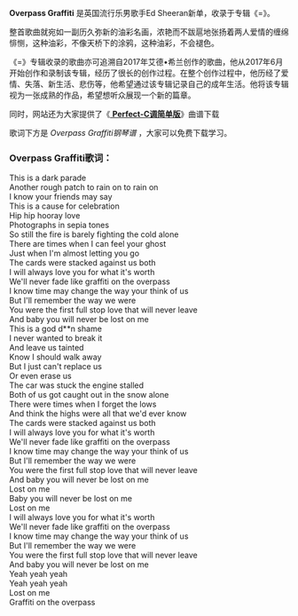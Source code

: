 

**Overpass Graffiti** 是英国流行乐男歌手Ed Sheeran新单，收录于专辑《=》。

整首歌曲就宛如一副历久弥新的油彩名画，浓艳而不跋扈地张扬着两人爱情的缠绵悱恻，这种油彩，不像天桥下的涂鸦，这种油彩，不会褪色。

《=》专辑收录的歌曲亦可追溯自2017年艾德•希兰创作的歌曲，他从2017年6月开始创作和录制该专辑，经历了很长的创作过程。在整个创作过程中，他历经了爱情、失落、新生活、悲伤等，他希望通过该专辑记录自己的成年生活。他将该专辑视为一张成熟的作品，希望想听众展现一个新的篇章。

同时，网站还为大家提供了《[ **Perfect-C调简单版**](Music-11858-Perfect-C调简单版.html "Perfect-
C调简单版")》曲谱下载

歌词下方是 _Overpass Graffiti钢琴谱_ ，大家可以免费下载学习。

### Overpass Graffiti歌词：

This is a dark parade  
Another rough patch to rain on to rain on  
I know your friends may say  
This is a cause for celebration  
Hip hip hooray love  
Photographs in sepia tones  
So still the fire is barely fighting the cold alone  
There are times when I can feel your ghost  
Just when I'm almost letting you go  
The cards were stacked against us both  
I will always love you for what it's worth  
We'll never fade like graffiti on the overpass  
I know time may change the way your think of us  
But I'll remember the way we were  
You were the first full stop love that will never leave  
And baby you will never be lost on me  
This is a god d**n shame  
I never wanted to break it  
And leave us tainted  
Know I should walk away  
But I just can't replace us  
Or even erase us  
The car was stuck the engine stalled  
Both of us got caught out in the snow alone  
There were times when I forget the lows  
And think the highs were all that we'd ever know  
The cards were stacked against us both  
I will always love you for what it's worth  
We'll never fade like graffiti on the overpass  
I know time may change the way your think of us  
But I'll remember the way we were  
You were the first full stop love that will never leave  
And baby you will never be lost on me  
Lost on me  
Baby you will never be lost on me  
Lost on me  
I will always love you for what it's worth  
We'll never fade like graffiti on the overpass  
I know time may change the way your think of us  
But I'll remember the way we were  
You were the first full stop love that will never leave  
And baby you will never be lost on me  
Yeah yeah yeah  
Yeah yeah yeah  
Lost on me  
Graffiti on the overpass

